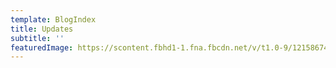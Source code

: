 ```yaml
---
template: BlogIndex
title: Updates
subtitle: ''
featuredImage: https://scontent.fbhd1-1.fna.fbcdn.net/v/t1.0-9/121586746_116307053577249_6734447398446841568_o.jpg?_nc_cat=109&ccb=2&_nc_sid=e3f864&_nc_ohc=gNOnyvQtyJ8AX_rH1T5&_nc_ht=scontent.fbhd1-1.fna&oh=0d46c035c5bde07b91996b9a6b7137af&oe=60295FA4
---
```


